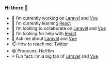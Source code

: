 ### Hi there 👋

<!-- generate a paragraph about me, a passionate developer who learns laravel actually and plans to learn react in the future   
 -->

- 🔭 I’m currently working on [Laravel](https://laravel.com/) and [Vue](https://vuejs.org/)
- 🌱 I’m currently learning [React](https://reactjs.org/)
- 👯 I’m looking to collaborate on [Laravel](https://laravel.com/) and [Vue](https://vuejs.org/)
- 🤔 I’m looking for help with [React](https://reactjs.org/)
- 💬 Ask me about [Laravel](https://laravel.com/) and [Vue](https://vuejs.org/)
- 📫 How to reach me: [Twitter](https://twitter.com/ahmedash95)
- 😄 Pronouns: He/Him
- ⚡ Fun fact: I'm a big fan of [Laravel](https://laravel.com/) and [Vue](https://vuejs.org/)

